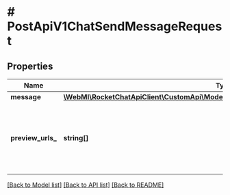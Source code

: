 # # PostApiV1ChatSendMessageRequest

## Properties

Name | Type | Description | Notes
------------ | ------------- | ------------- | -------------
**message** | [**\WebMI\RocketChatApiClient\CustomApi\Model\PostApiV1ChatSendMessageRequestMessage**](PostApiV1ChatSendMessageRequestMessage.md) |  | [optional]
**preview_urls_** | **string[]** | An array to define which URL previews should be retrieved from each message. | [optional]

[[Back to Model list]](../../README.md#models) [[Back to API list]](../../README.md#endpoints) [[Back to README]](../../README.md)
